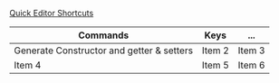 [Quick Editor Shortcuts](https://tomgregory.com/edit-code-faster-in-intellij-idea/)

| Commands | Keys | ...|  
| -------- | -------- | -------- |  
| Generate Constructor and getter & setters | Item 2 | Item 3 |  
| Item 4 | Item 5 | Item 6 |

